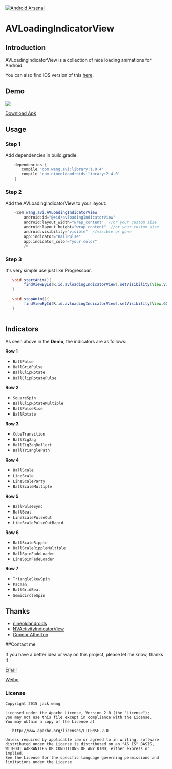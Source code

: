 [![Android Arsenal](https://img.shields.io/badge/Android%20Arsenal-AVLoadingIndicatorView-green.svg?style=flat)](https://android-arsenal.com/details/1/2686)

AVLoadingIndicatorView
===================

## Introduction
AVLoadingIndicatorView is a collection of nice loading animations for Android.

You can also find iOS version of this [here](https://github.com/ninjaprox/NVActivityIndicatorView).

## Demo
![](https://github.com/81813780/AVLoadingIndicatorView/blob/master/Demo2.gif)

[Download Apk](https://github.com/81813780/AVLoadingIndicatorView/releases/download/1.0.1/app-debug.apk)

## Usage

### Step 1

Add dependencies in build.gradle.
```groovy
    dependencies {
       compile 'com.wang.avi:library:1.0.4'
       compile 'com.nineoldandroids:library:2.4.0'
    }
```

### Step 2

Add the AVLoadingIndicatorView to your layout:
```java
    <com.wang.avi.AVLoadingIndicatorView
        android:id="@+id/avloadingIndicatorView"
        android:layout_width="wrap_content"  //or your custom size
        android:layout_height="wrap_content"  //or your custom size
        android:visibility="visible"  //visible or gone
        app:indicator="BallPulse"
        app:indicator_color="your color"
        />
```

### Step 3

It's very simple use just like Progressbar.
```java
   void startAnim(){
        findViewById(R.id.avloadingIndicatorView).setVisibility(View.VISIBLE);
   }
   
   void stopAnim(){
        findViewById(R.id.avloadingIndicatorView).setVisibility(View.GONE);
   }
   
```

## Indicators

As seen above in the **Demo**, the indicators are as follows:

**Row 1**
 * `BallPulse`
 * `BallGridPulse`
 * `BallClipRotate`
 * `BallClipRotatePulse`

**Row 2**
 * `SquareSpin`
 * `BallClipRotateMultiple`
 * `BallPulseRise`
 * `BallRotate`

**Row 3**
 * `CubeTransition`
 * `BallZigZag`
 * `BallZigZagDeflect`
 * `BallTrianglePath`

**Row 4**
 * `BallScale`
 * `LineScale`
 * `LineScaleParty`
 * `BallScaleMultiple`

**Row 5**
 * `BallPulseSync`
 * `BallBeat`
 * `LineScalePulseOut`
 * `LineScalePulseOutRapid`

**Row 6**
 * `BallScaleRipple`
 * `BallScaleRippleMultiple`
 * `BallSpinFadeLoader`
 * `LineSpinFadeLoader`

**Row 7**
 * `TriangleSkewSpin`
 * `Pacman`
 * `BallGridBeat`
 * `SemiCircleSpin`

## Thanks
- [nineoldandroids](https://github.com/JakeWharton/NineOldAndroids)
- [NVActivityIndicatorView](https://github.com/ninjaprox/NVActivityIndicatorView)
- [Connor Atherton](https://github.com/ConnorAtherton)

##Contact me

 If you have a better idea or way on this project, please let me know, thanks :)

[Email](mailto:81813780@qq.com)

[Weibo](http://weibo.com/601265161)




### License
```
Copyright 2015 jack wang

Licensed under the Apache License, Version 2.0 (the "License");
you may not use this file except in compliance with the License.
You may obtain a copy of the License at

   http://www.apache.org/licenses/LICENSE-2.0

Unless required by applicable law or agreed to in writing, software
distributed under the License is distributed on an "AS IS" BASIS,
WITHOUT WARRANTIES OR CONDITIONS OF ANY KIND, either express or implied.
See the License for the specific language governing permissions and
limitations under the License.
```

